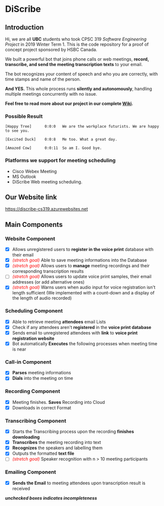# **DiScribe**

## Introduction
Hi, we are all **UBC** students who took CPSC 319 *Software Engineering Project* in 2019 Winter Term 1. This is the code repository for a proof of concept project sponsored by HSBC Canada.

We built a powerful bot that joins phone calls or web meetings, **record, transcribe, and send the meeting transcription texts** to your email.

The bot recognizes your content of speech and who you are correctly, with time stamps and name of the person.

**And YES.** This whole process runs **silently and autonomously**, handling multiple meetings concurrently with no issue.

**Feel free to read more about our project in our complete [Wiki](https://github.com/Workplace-Futurists/DiScribe/wiki).**

### Possible Result
```
[Happy Tree]	  0:0:0	  We are the workplace futurists. We are happy to see you.

[Excited Duck]	  0:0:8	  Me too. What a great day.

[Amazed Cow]	  0:0:11  So am I. Good bye.
```

### Platforms we support for meeting scheduling
- Cisco Webex Meeting 
- MS Outlook
- DiScribe Web meeting scheduling.

## Our Website link
https://discribe-cs319.azurewebsites.net

## Main Components
### Website Component
* [x]    Allows unregistered users to **register in the voice print** database with their email
* [x]	 <span style="color:red">*(stretch goal)*</span> Able to save meeting informations into the Database
* [x]    <span style="color:red">*(stretch goal)*</span> Allows users to **manage** meeting recordings and their corresponding transcription results
* [ ]    <span style="color:red">*(stretch goal)*</span> Allows users to update voice print samples, their email addresses (or add alternative ones)
* [x]	 <span style="color:red">*(stretch goal)*</span> Warns users when audio input for voice registration isn't length sufficient
                                                      (We implemented with a count-down and a display of the length of audio recorded)

### Scheduling Component
* [x]    Able to retrieve meeting **attendees** email Lists
* [x]    Check if any attendees aren't **registered** in the **voice print database**
* [x]    Sends email to unregistered attendees with **link** to **voice print registration website**
* [x]    Bot automatically **Executes** the following processes when meeting time is near

### Call-in Component
* [x]   **Parses** meeting informations
* [x]   **Dials** into the meeting on time

### Recording Component
* [x]   Meeting finishes. **Saves** Recording into Cloud
* [x]   Downloads in correct Format

### Transcribing Component
* [x]   Starts the Transcribing process upon the recording **finishes downloading**
* [x]   **Transcribes** the meeting recording into text
* [x]   **Recognizes** the speakers and labelling them
* [x]   Outputs the formatted **text file**
* [ ]	 <span style="color:red">*(stretch goal)*</span> Speaker recognition with n > 10 meeting participants

### Emailing Component
* [x]    **Sends the Email** to meeting attendees upon transcription result is received

***unchecked boxes indicates incompleteness***


